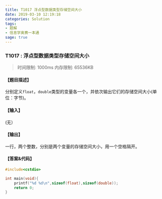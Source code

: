 ```yaml
---
title: T1017 浮点型数据类型存储空间大小
date: 2019-03-10 12:19:18
categories: Solution
tags:
- 题解
- 信息学奥赛一本通
sage: true
---
```


### T1017 : 浮点型数据类型存储空间大小

> 时间限制: $1000 \text{ms}$ 内存限制: $65536 \text{KB}$

<!-- more -->

#### 【题目描述】

分别定义`float`，`double`类型的变量各一个，并依次输出它们的存储空间大小(单位：字节)。

#### 【输入】

(无）

#### 【输出】

一行，两个整数，分别是两个变量的存储空间大小，用一个空格隔开。

#### 【答案&代码】

```cpp
#include<cstdio>

int main(void){
    printf("%d %d\n",sizeof(float),sizeof(double));
    return 0;
}
```
